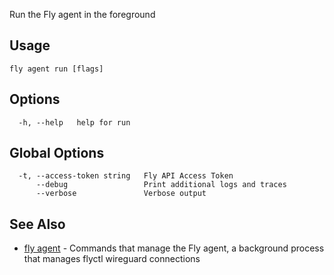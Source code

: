 Run the Fly agent in the foreground


## Usage
~~~
fly agent run [flags]
~~~

## Options

~~~
  -h, --help   help for run
~~~

## Global Options

~~~
  -t, --access-token string   Fly API Access Token
      --debug                 Print additional logs and traces
      --verbose               Verbose output
~~~

## See Also

* [fly agent](/docs/flyctl/agent/)	 - Commands that manage the Fly agent, a background process that manages flyctl wireguard connections

